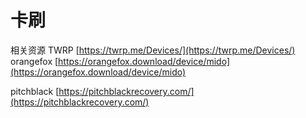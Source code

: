 # 卡刷

相关资源
TWRP  [https://twrp.me/Devices/](https://twrp.me/Devices/)
  orangefox  [https://orangefox.download/device/mido](https://orangefox.download/device/mido)

pitchblack [https://pitchblackrecovery.com/](https://pitchblackrecovery.com/)
